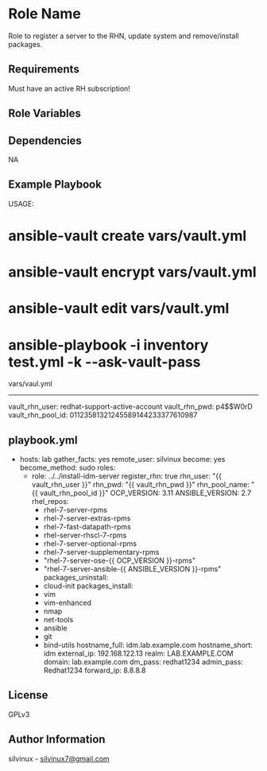 Role Name
=========
Role to register a server to the RHN, update system and remove/install packages.

Requirements
------------
Must have an active RH subscription!

Role Variables
--------------


Dependencies
------------
NA

Example Playbook
----------------
USAGE:   

# ansible-vault create vars/vault.yml
# ansible-vault encrypt vars/vault.yml
# ansible-vault edit vars/vault.yml
# ansible-playbook -i inventory test.yml -k --ask-vault-pass
vars/vaul.yml

---
vault_rhn_user: redhat-support-active-account 
vault_rhn_pwd: p4$$W0rD
vault_rhn_pool_id: 01123581321245589144233377610987

playbook.yml
---
- hosts: lab
  gather_facts: yes
  remote_user: silvinux
  become: yes
  become_method: sudo
  roles:
    - role: ../../install-idm-server
      register_rhn: true
      rhn_user: "{{ vault_rhn_user }}"
      rhn_pwd: "{{ vault_rhn_pwd }}"
      rhn_pool_name: "{{ vault_rhn_pool_id }}"
      OCP_VERSION: 3.11
      ANSIBLE_VERSION: 2.7
      rhel_repos:
        - rhel-7-server-rpms
        - rhel-7-server-extras-rpms
        - rhel-7-fast-datapath-rpms
        - rhel-server-rhscl-7-rpms
        - rhel-7-server-optional-rpms
        - rhel-7-server-supplementary-rpms
        - "rhel-7-server-ose-{{ OCP_VERSION }}-rpms"
        - "rhel-7-server-ansible-{{ ANSIBLE_VERSION }}-rpms"
      packages_uninstall:
        - cloud-init
      packages_install:
        - vim
        - vim-enhanced
        - nmap
        - net-tools
        - ansible
        - git
        - bind-utils
      hostname_full: idm.lab.example.com
      hostname_short: idm
      external_ip: 192.168.122.13
      realm: LAB.EXAMPLE.COM
      domain: lab.example.com
      dm_pass: redhat1234
      admin_pass: Redhat1234
      forward_ip: 8.8.8.8

License
-------

GPLv3

Author Information
------------------
silvinux - silvinux7@gmail.com
